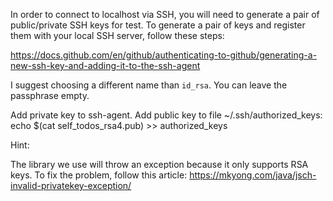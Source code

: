 In order to connect to localhost via SSH, you will need to generate a pair of public/private SSH keys for test. 
To generate a pair of keys and register them with your local SSH server, follow these steps:

https://docs.github.com/en/github/authenticating-to-github/generating-a-new-ssh-key-and-adding-it-to-the-ssh-agent

I suggest choosing a different name than ``id_rsa``. You can leave the passphrase empty.

Add private key to ssh-agent.
Add public key to file ~/.ssh/authorized_keys: echo $(cat self_todos_rsa4.pub) >> authorized_keys

Hint:

The library we use will throw an exception because it only supports RSA keys. To fix the problem, follow this article:
https://mkyong.com/java/jsch-invalid-privatekey-exception/

